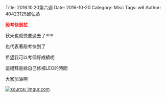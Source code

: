 Title: 2016.10.20第六週
Date: 2016-10-20
Category: Misc
Tags: w6
Author: 40423125邱弘丞

<b><font color="red">段考快到拉</font></b>

<!-- PELICAN_END_SUMMARY -->

<p>秋天也就快要過去了!!!!!!</p>

<p>也代表著段考快到了</p>

<p>希望我可以考個好成績呢</p>

<p>這禮拜是給自己修補LEO的時間</p>

<p>大家加油啊</p>

<a href="http://imgur.com/7OVkCrJ"><img src="http://i.imgur.com/7OVkCrJ.jpg" title="source: imgur.com" /></a>







